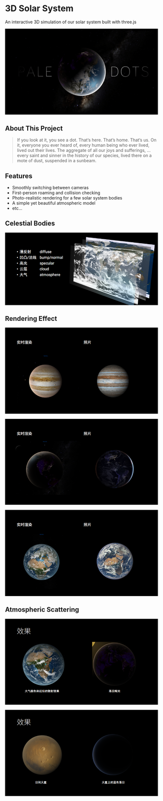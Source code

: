 # 3D Solar System

An interactive 3D simulation of our solar system built with three.js

![](res/loading/splash.png)

## About This Project

> If you look at it, you see a dot. That‘s here. That’s home. That‘s us. On it, everyone you ever heard of,  every human being who ever lived, lived out their lives. The aggregate of all our joys and sufferings, … every saint and sinner in the history of our species, lived there on a mote of dust, suspended in a sunbeam.

## Features

- Smoothly switching between cameras
- First-person roaming and collision checking
- Photo-realistic rendering for a few solar system bodies
- A simple yet beautiful atmospheric model
- etc...

## Celestial Bodies

![](./images/4.png)

 ## Rendering Effect

![](./images/1.png) 

![](./images/2.png) 

![](./images/3.png) 

## Atmospheric Scattering

![](./images/5.png) 

![](./images/6.png) 
